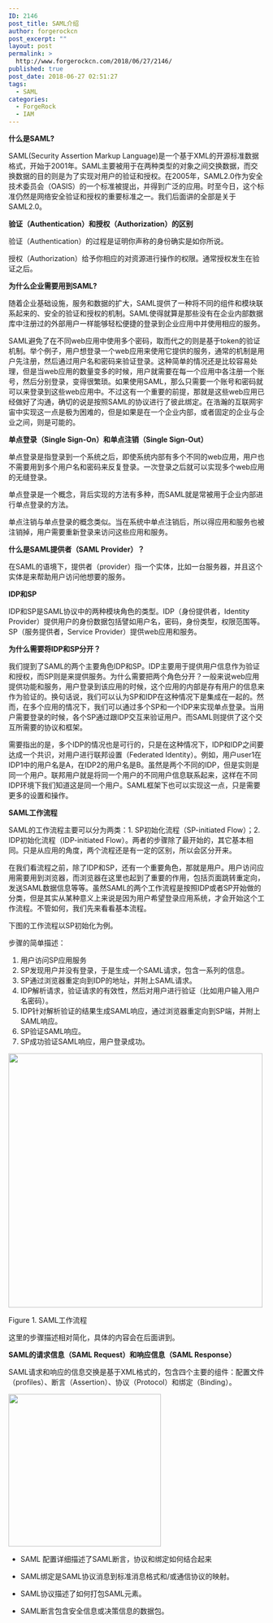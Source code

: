 ```yaml
---
ID: 2146
post_title: SAML介绍
author: forgerockcn
post_excerpt: ""
layout: post
permalink: >
  http://www.forgerockcn.com/2018/06/27/2146/
published: true
post_date: 2018-06-27 02:51:27
tags:
  - SAML
categories:
  - ForgeRock
  - IAM
---
```

**什么是SAML?** 

SAML(Security Assertion Markup Language)是一个基于XML的开源标准数据格式，开始于2001年。SAML主要被用于在两种类型的对象之间交换数据，而交换数据的目的则是为了实现对用户的验证和授权。在2005年，SAML2.0作为安全技术委员会（OASIS）的一个标准被提出，并得到广泛的应用。时至今日，这个标准仍然是网络安全验证和授权的重要标准之一。我们后面讲的全部是关于SAML2.0。 

**验证（Authentication）和授权（Authorization）的区别** 

验证（Authentication）的过程是证明你声称的身份确实是如你所说。 

授权（Authorization）给予你相应的对资源进行操作的权限。通常授权发生在验证之后。 

**为什么企业需要用到SAML?** 

随着企业基础设施，服务和数据的扩大，SAML提供了一种将不同的组件和模块联系起来的、安全的验证和授权的机制。SAML使得就算是那些没有在企业内部数据库中注册过的外部用户一样能够轻松便捷的登录到企业应用中并使用相应的服务。 

SAML避免了在不同web应用中使用多个密码，取而代之的则是基于token的验证机制。举个例子，用户想登录一个web应用来使用它提供的服务，通常的机制是用户先注册，然后通过用户名和密码来验证登录。这种简单的情况还是比较容易处理，但是当web应用的数量变多的时候，用户就需要在每一个应用中各注册一个账号，然后分别登录，变得很繁琐。如果使用SAML，那么只需要一个账号和密码就可以来登录到这些web应用中。不过这有一个重要的前提，那就是这些web应用已经做好了沟通，确切的说是按照SAML的协议进行了彼此绑定。在浩瀚的互联网宇宙中实现这一点是极为困难的，但是如果是在一个企业内部，或者固定的企业与企业之间，则是可能的。 

**单点登录（Single Sign-On）和单点注销（Single Sign-Out）** 

单点登录是指登录到一个系统之后，即使系统内部有多个不同的web应用，用户也不需要用到多个用户名和密码来反复登录。一次登录之后就可以实现多个web应用的无缝登录。 

单点登录是一个概念，背后实现的方法有多种，而SAML就是常被用于企业内部进行单点登录的方法。 

单点注销与单点登录的概念类似。当在系统中单点注销后，所以得应用和服务也被注销掉，用户需要重新登录来访问这些应用和服务。 

**什么是SAML提供者（SAML Provider）？** 

在SAML的语境下，提供者（provider）指一个实体，比如一台服务器，并且这个实体是来帮助用户访问他想要的服务。 

**IDP和SP** 

IDP和SP是SAML协议中的两种模块角色的类型。IDP（身份提供者，Identity Provider）提供用户的身份数据包括譬如用户名，密码，身份类型，权限范围等。SP（服务提供者，Service Provider）提供web应用和服务。 

**为什么需要将IDP和SP分开？** 

我们提到了SAML的两个主要角色IDP和SP。IDP主要用于提供用户信息作为验证和授权，而SP则是来提供服务。为什么需要把两个角色分开？一般来说web应用提供功能和服务，用户登录到该应用的时候，这个应用的内部是存有用户的信息来作为验证的。换句话说，我们可以认为SP和IDP在这种情况下是集成在一起的。然而，在多个应用的情况下，我们可以通过多个SP和一个IDP来实现单点登录。当用户需要登录的时候，各个SP通过跟IDP交互来验证用户。而SAML则提供了这个交互所需要的协议和框架。 

需要指出的是，多个IDP的情况也是可行的，只是在这种情况下，IDP和IDP之间要达成一个共识，对用户进行联邦设置（Federated Identity）。例如，用户user1在IDP1中的用户名是A，在IDP2的用户名是B。虽然是两个不同的IDP，但是实则是同一个用户。联邦用户就是将同一个用户的不同用户信息联系起来，这样在不同IDP环境下我们知道这是同一个用户。SAML框架下也可以实现这一点，只是需要更多的设置和操作。 

**SAML工作流程** 

SAML的工作流程主要可以分为两类：1. SP初始化流程（SP-initiated Flow）；2. IDP初始化流程（IDP-initiated Flow）。两者的步骤除了最开始的，其它基本相同。只是从应用的角度，两个流程还是有一定的区别，所以会区分开来。 

在我们看流程之前，除了IDP和SP，还有一个重要角色，那就是用户。用户访问应用需要用到浏览器，而浏览器在这里也起到了重要的作用，包括页面跳转重定向，发送SAML数据信息等等。虽然SAML的两个工作流程是按照IDP或者SP开始做的分类，但是其实从某种意义上来说是因为用户希望登录应用系统，才会开始这个工作流程。不管如何，我们先来看看基本流程。 

下图的工作流程以SP初始化为例。 

步骤的简单描述： 

1.  用户访问SP应用服务 
2.  SP发现用户并没有登录，于是生成一个SAML请求，包含一系列的信息。 
3.  SP通过浏览器重定向到IDP的地址，并附上SAML请求。 
4.  IDP解析请求，验证请求的有效性，然后对用户进行验证（比如用户输入用户名密码）。 
5.  IDP针对解析验证的结果生成SAML响应，通过浏览器重定向到SP端，并附上SAML响应。 
6.  SP验证SAML响应。 
7.  SP成功验证SAML响应，用户登录成功。 

<img src="http://www.forgerockcn.com/wp-content/uploads/2018/06/word-image.png" class="wp-image-2147" width="500"/>

Figure 1. SAML工作流程 

这里的步骤描述相对简化，具体的内容会在后面讲到。 

**SAML的请求信息（SAML Request）和响应信息（SAML Response）** 

SAML请求和响应的信息交换是基于XML格式的，包含四个主要的组件：配置文件（profiles）、断言（Assertion）、协议（Protocol）和绑定（Binding）。 



<img src="http://www.forgerockcn.com/wp-content/uploads/2018/06/word-image-1.png" class="wp-image-2148"  width="300"/>

- SAML 配置详细描述了SAML断言，协议和绑定如何结合起来 

- SAML绑定是SAML协议消息到标准消息格式和/或通信协议的映射。 

  
- SAML协议描述了如何打包SAML元素。 

- SAML断言包含安全信息或决策信息的数据包。
